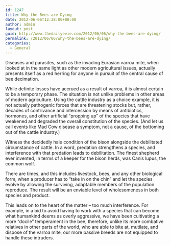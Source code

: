 ```yaml
---
id: 1247
title: Why the Bees are Dying
date: 2012-06-06T12:38:00+00:00
author: admin
layout: post
guid: http://www.thedailyevie.com/2012/06/06/why-the-bees-are-dying/
permalink: /2012/06/06/why-the-bees-are-dying/
categories:
  - General
---
```

Diseases and parasites, such as the invading Eurasian varroa mite, when looked at in the same light as other modern agricultural issues, actually presents itself as a red herring for anyone in pursuit of the central cause of bee decimation.
  
While definite losses have accrued as a result of varroa, it is almost certain to be a temporary phase. The situation is not unlike problems in other areas of modern agriculture. Using the cattle industry as a choice example, it is not actually pathogenic forces that are threatening stocks but, rather, decades of contrivance and intercession by means of antibiotics, hormones, and other artificial “propping up” of the species that have weakened and degraded the overall constitution of the species. (And let us call events like Mad Cow disease a symptom, not a cause, of the bottoming out of the cattle industry.)

Witness the decidedly hale condition of the bison alongside the debilitated circumstance of cattle. In a word, predation strengthens a species, and interference with that predation leads to debilitation. The finest shepherd ever invented, in terms of a keeper for the bison herds, was Canis lupus, the common wolf.

There are times, and this includes livestock, bees, and any other biological form, when a producer has to “take in on the chin” and let the species evolve by allowing the surviving, adaptable members of the population reproduce. The result will be an enviable level of wholesomeness in both species and product.
  
This leads on to the heart of the matter &#8211; too much interference. For example, in a bid to avoid having to work with a species that can become what humankind deems as overly aggressive, we have been cultivating a more “docile” temperament in the bee, therefore, unlike its more combative relatives in other parts of the world, who are able to bite at, mutilate, and dispose of the varroa mite, our more passive breeds are not equipped to handle these intruders.